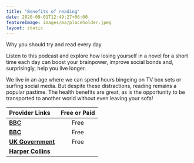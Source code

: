 ```yaml
---
title: "Benefits of reading"
date: 2020-09-01T12:49:27+06:00
featureImage: images/ma/placeholder.jpeg
layout: static
---
```


Why you should try and read every day

Listen to this podcast and explore how losing yourself in a novel for a short time each day can boost your brainpower, improve social bonds and, surprisingly, help you live longer.

We live in an age where we can spend hours bingeing on TV box sets or surfing social media. But despite these distractions, reading remains a popular pastime. The health benefits are great, as is the opportunity to be transported to another world without even leaving your sofa!

| Provider Links      | Free or Paid  |  
| :-----------          | :--------------:      |  
| [**BBC**](https://www.bbc.co.uk/programmes/m00187ws) | Free | 
| [**BBC**](https://www.bbc.co.uk/teach/skillswise) | Free | 
| [**UK Government**](https://www.gov.uk/local-library-services) | Free | 
| [**Harper Collins**](https://harpercollins.co.uk/) |  | 
  

<br/><br/>






